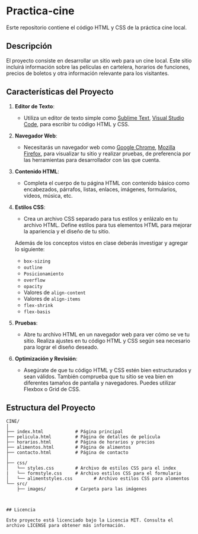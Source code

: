 # Practica-cine
Esrte repositorio contiene el código HTML y CSS de la práctica cine local.

## Descripción

El proyecto consiste en desarrollar un sitio web para un cine local. Este sitio incluirá información sobre las películas en cartelera, horarios de funciones, precios de boletos y otra información relevante para los visitantes.

## Características del Proyecto

1. **Editor de Texto**:
   - Utiliza un editor de texto simple como [Sublime Text](https://www.sublimetext.com/), [Visual Studio Code](https://code.visualstudio.com/), para escribir tu código HTML y CSS.

2. **Navegador Web**:
   - Necesitarás un navegador web como [Google Chrome](https://www.google.com/chrome/), [Mozilla Firefox](https://www.mozilla.org/firefox/), para visualizar tu sitio y realizar pruebas, de preferencia por las herramientas para desarrollador con las que cuenta.

3. **Contenido HTML**:
   - Completa el cuerpo de tu página HTML con contenido básico como encabezados, párrafos, listas, enlaces, imágenes, formularios, videos, música, etc.

4. **Estilos CSS**:
   - Crea un archivo CSS separado para tus estilos y enlázalo en tu archivo HTML. Define estilos para tus elementos HTML para mejorar la apariencia y el diseño de tu sitio.

   Además de los conceptos vistos en clase deberás investigar y agregar lo siguiente:
   - `box-sizing`
   - `outline`
   - `Posicionamiento`
   - `overflow`
   - `opacity`
   - Valores de `align-content`
   - Valores de `align-items`
   - `flex-shrink`
   - `flex-basis`

5. **Pruebas**:
   - Abre tu archivo HTML en un navegador web para ver cómo se ve tu sitio. Realiza ajustes en tu código HTML y CSS según sea necesario para lograr el diseño deseado.

6. **Optimización y Revisión**:
   - Asegúrate de que tu código HTML y CSS estén bien estructurados y sean válidos. También comprueba que tu sitio se vea bien en diferentes tamaños de pantalla y navegadores. Puedes utilizar Flexbox o Grid de CSS.

## Estructura del Proyecto

```plaintext
CINE/
│
├── index.html            # Página principal
├── pelicula.html         # Página de detalles de película
├── horarios.html         # Página de horarios y precios
├── alimentos.html        # Página de alimentos
├── contacto.html         # Página de contacto
│
├── css/
│   └── styles.css        # Archivo de estilos CSS para el index
|   └── formstyle.css     # Archivo estilos CSS para el formulario
│   └── alimentstyles.css        # Archivo estilos CSS para alomentos
└── src/
    ├── images/           # Carpeta para las imágenes
  


## Licencia

Este proyecto está licenciado bajo la Licencia MIT. Consulta el archivo LICENSE para obtener más información.
